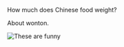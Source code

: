 How much does Chinese food weight?

About wonton.  <!-- .element: class="fragment" -->

![These are funny](https://iamcarrico.github.io/dns-what-do-all-these-letters-mean/images/dad/wakko.gif)  <!-- .element: class="fragment" -->
